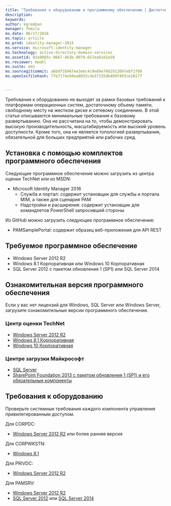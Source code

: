 ```yaml
---
title: "Требования к оборудованию и программному обеспечению | Диспетчер удостоверений (Майкрософт)"
description: 
keywords: 
author: kgremban
manager: femila
ms.date: 06/17/2016
ms.topic: article
ms.prod: identity-manager-2015
ms.service: microsoft-identity-manager
ms.technology: active-directory-domain-services
ms.assetid: 82a9085c-9667-4b3b-8079-657eab1d1e58
ms.reviewer: mwahl
ms.suite: ems
ms.sourcegitcommit: a6bdf1b947ee3ebc4c9e89e74b2912697ebf1f60
ms.openlocfilehash: 77e7174e94ea8032c4e57155db489f493ce18177


---
```


Требования к оборудованию не выходят за рамки базовых требований к платформам операционных систем, достаточному объему памяти, свободному месту на жестком диске и сетевому соединению. В этой статье описываются минимальные требования к базовому развертыванию. Она не рассчитана на то, чтобы демонстрировать высокую производительность, масштабируемость или высокий уровень доступности. Кроме того, она не является топологией развертывания, обязательной для больших предприятий или рабочих сред.

## Установка с помощью комплектов программного обеспечения

Следующее программное обеспечение можно загрузить из центра оценки TechNet или из MSDN:  
- Microsoft Identity Manager 2016
  - Служба и портал: содержит установщик для службы и портала MIM, а также для сценария PAM
  - Надстройки и расширения: содержит установщик для командлетов PowerShell запросившей стороны

Из GitHub можно загрузить следующее программное обеспечение:  
- PAMSamplePortal: содержит образец веб-приложения для API REST

## Требуемое программное обеспечение

- Windows Server 2012 R2  
- Windows 8.1 Корпоративная или Windows 10 Корпоративная  
- SQL Server 2012 с пакетом обновления 1 (SP1) или SQL Server 2014  

## Ознакомительная версия программного обеспечения

Если у вас нет лицензий для Windows, SQL Server или Windows Server, загрузите ознакомительные версии программного обеспечения.

### Центр оценки TechNet

- [Windows Server 2012 R2](https://www.microsoft.com/evalcenter/evaluate-windows-server-2012-r2)  
- [Windows 8,1 Корпоративная](https://www.microsoft.com/evalcenter/evaluate-windows-8-1-enterprise)  
- [Windows 10 Корпоративная](https://www.microsoft.com/evalcenter/evaluate-windows-10-enterprise)  

### Центре загрузки Майкрософт

- [SQL Server](https://www.microsoft.com/download/details.aspx?id=29066)  
- [SharePoint Foundation 2013 с пакетом обновления 1 (SP1) и его обязательные компоненты](https://www.microsoft.com/download/details.aspx?id=42039)

## Требования к оборудованию

Проверьте системные требования каждого компонента управления привилегированным доступом.

Для CORPDC:  
- [Windows Server 2012 R2](https://technet.microsoft.com/library/dn303418.aspx) или более ранняя версия

Для CORPWKSTN:  
- [Windows 8.1](http://windows.microsoft.com/windows-8/system-requirements)

Для PRIVDC:  
- [Windows Server 2012 R2](https://technet.microsoft.com/library/dn303418.aspx)

Для PAMSRV:
- [Windows Server 2012 R2](https://technet.microsoft.com/library/dn303418.aspx)  
- [SQL Server 2012](https://msdn.microsoft.com/library/ms143506(sql.110).aspx) или [SQL Server 2014](https://msdn.microsoft.com/en-us/library/ms143506(v=sql.120).aspx)



<!--HONumber=Jun16_HO3-->


